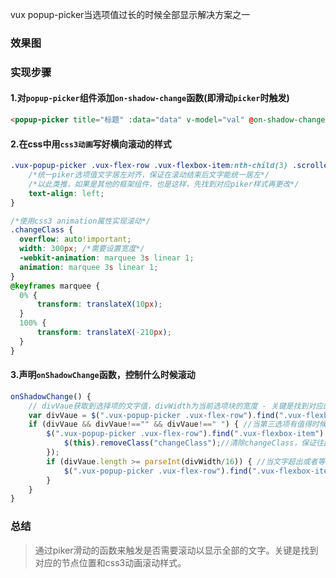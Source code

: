 vux popup-picker当选项值过长的时候全部显示解决方案之一

### 效果图

### 实现步骤

#### 1.对`popup-picker`组件添加`on-shadow-change`函数(即滑动`picker`时触发)
```html
<popup-picker title="标题" :data="data" v-model="val" @on-shadow-change="onShadowChange" :columns="3" show-name></popup-picker>
```

#### 2.在css中用`css3动画`写好横向滚动的样式
```css
.vux-popup-picker .vux-flex-row .vux-flexbox-item:nth-child(3) .scroller-item {
	/*统一piker选项值文字居左对齐，保证在滚动结束后文字能统一居左*/
	/*以此类推，如果是其他的框架组件，也是这样，先找到对应piker样式再更改*/
	text-align: left;
}

/*使用css3 animation属性实现滚动*/
.changeClass {
  overflow: auto!important;
  width: 300px; /*需要设置宽度*/
  -webkit-animation: marquee 3s linear 1;
  animation: marquee 3s linear 1;
}
@keyframes marquee {
  0% {
      transform: translateX(10px);
  }
  100% {
      transform: translateX(-210px);
  }
}
```

#### 3.声明`onShadowChange`函数，控制什么时候滚动
```js
onShadowChange() {
	// divVaue获取到选择项的文字值，divWidth为当前选项块的宽度 - 关键是找到对应的值即可
	var divVaue = $(".vux-popup-picker .vux-flex-row").find(".vux-flexbox-item").eq(2).find(".scroller-item-selected").text(), divWidth=$(".vux-popup-picker .vux-flex-row").find(".vux-flexbox-item").eq(2).width();
	if (divVaue && divVaue!=="" && divVaue!==" ") { //当第三选项有值得时候
		$(".vux-popup-picker .vux-flex-row").find(".vux-flexbox-item").eq(2).find(".changeClass").each(function() {
			$(this).removeClass("changeClass");//清除changeClass，保证往回滑或者关闭后重新选择能继续滚动
		});
		if (divVaue.length >= parseInt(divWidth/16)) { //当文字超出或者等于第三选项块的宽度的时候横向旋转一圈，全部显示
			$(".vux-popup-picker .vux-flex-row").find(".vux-flexbox-item").eq(2).find(".scroller-item-selected").addClass("changeClass")
		}
	}
}
```

### 总结

> 通过piker滑动的函数来触发是否需要滚动以显示全部的文字。关键是找到对应的节点位置和css3动画滚动样式。






